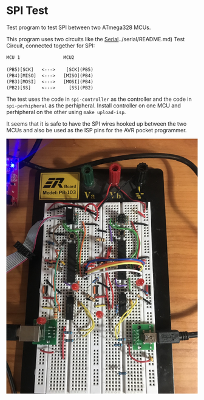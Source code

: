 # SPI Test

Test program to test SPI between two ATmega328 MCUs.

This program uses two circuits like the [Serial]()../serial/README.md) Test
Circuit, connected together for SPI:

```
MCU 1                MCU2

(PB5)[SCK]   <--->    [SCK](PB5)
(PB4)[MISO]  <--->   [MISO](PB4)
(PB3)[MOSI]  <--->   [MOSI](PB4)
(PB2)[SS]    <--->     [SS](PB2)
```

The test uses the code in `spi-controller` as the controller and the code in
`spi-perhipheral` as the perhipheral.  Install controller on one MCU and
perhipheral on the other using `make upload-isp`.

It seems that it is safe to have the SPI wires hooked up between the two
MCUs and also be used as the ISP pins for the AVR pocket programmer.

![breadboard](images/breadboard.jpg)
